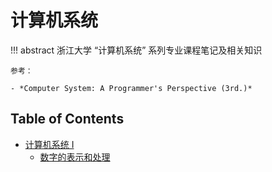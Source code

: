# 计算机系统

!!! abstract
    浙江大学 “计算机系统” 系列专业课程笔记及相关知识

    参考：

    - *Computer System: A Programmer's Perspective (3rd.)*

## Table of Contents
- [计算机系统 Ⅰ](cs1)
    - [数字的表示和处理](cs1/topic1)